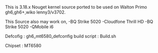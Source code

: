 This is 3.18.x Nouget kernel source ported to be used on Walton Primo gh6,gh6+,wiko lenny3/v3702.

This Source also may work on,
-BQ Strike 5020
-Cloudfone Thrill HD
-BQ Strike 5020
-QMobile i6 

Defcofig : gh6_mt6580_defconfig
build script : Build.sh

Chipset : MT6580
